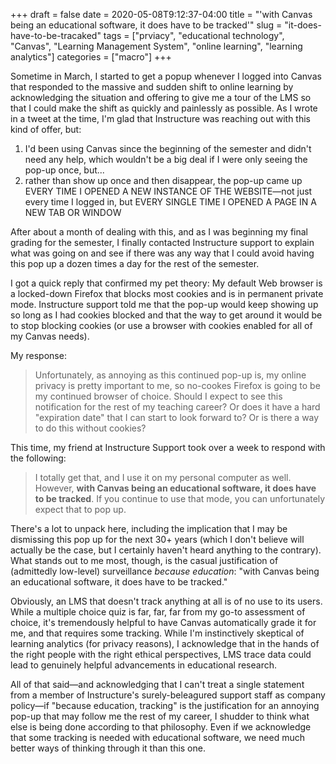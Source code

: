 +++ 
draft = false
date = 2020-05-08T9:12:37-04:00
title = "'with Canvas being an educational software, it does have to be tracked'"
slug = "it-does-have-to-be-tracaked" 
tags = ["prviacy", "educational technology", "Canvas", "Learning Management System", "online learning", "learning analytics"]
categories = ["macro"]
+++

Sometime in March, I started to get a popup whenever I logged into Canvas that responded to the massive and sudden shift to online learning by acknowledging the situation and offering to give me a tour of the LMS so that I could make the shift as quickly and painlessly as possible. As I wrote in a tweet at the time, I'm glad that Instructure was reaching out with this kind of offer, but:

1. I'd been using Canvas since the beginning of the semester and didn't need any help, which wouldn't be a big deal if I were only seeing the pop-up once, but...
2. rather than show up once and then disappear, the pop-up came up EVERY TIME I OPENED A NEW INSTANCE OF THE WEBSITE—not just every time I logged in, but EVERY SINGLE TIME I OPENED A PAGE IN A NEW TAB OR WINDOW

After about a month of dealing with this, and as I was beginning my final grading for the semester, I finally contacted Instructure support to explain what was going on and see if there was any way that I could avoid having this pop up a dozen times a day for the rest of the semester. 

I got a quick reply that confirmed my pet theory: My default Web browser is a locked-down Firefox that blocks most cookies and is in permanent private mode. Instructure support told me that the pop-up would keep showing up so long as I had cookies blocked and that the way to get around it would be to stop blocking cookies (or use a browser with cookies enabled for all of my Canvas needs).

My response: 

> Unfortunately, as annoying as this continued pop-up is, my online privacy is pretty important to me, so no-cookes Firefox is going to be my continued browser of choice. Should I expect to see this notification for the rest of my teaching career? Or does it have a hard "expiration date" that I can start to look forward to? Or is there a way to do this without cookies?

This time, my friend at Instructure Support took over a week to respond with the following: 

> I totally get that, and I use it on my personal computer as well. However, **with Canvas being an educational software, it does have to be tracked**. If you continue to use that mode, you can unfortunately expect that to pop up. 

There's a lot to unpack here, including the implication that I may be dismissing this pop up for the next 30+ years (which I don't believe will actually be the case, but I certainly haven't heard anything to the contrary). What stands out to me most, though, is the casual justification of (admittedly low-level) surveillance *because education*: "with Canvas being an educational software, it does have to be tracked."

Obviously, an LMS that doesn't track anything at all is of no use to its users. While a multiple choice quiz is far, far, far from my go-to assessment of choice, it's tremendously helpful to have Canvas automatically grade it for me, and that requires some tracking. While I'm instinctively skeptical of learning analytics (for privacy reasons), I acknowledge that in the hands of the right people with the right ethical perspectives, LMS trace data could lead to genuinely helpful advancements in educational research. 

All of that said—and acknowledging that I can't treat a single statement from a member of Instructure's surely-beleagured support staff as company policy—if "because education, tracking" is the justification for an annoying pop-up that may follow me the rest of my career, I shudder to think what else is being done according to that philosophy. Even if we acknowledge that some tracking is needed with educational software, we need much better ways of thinking through it than this one. 